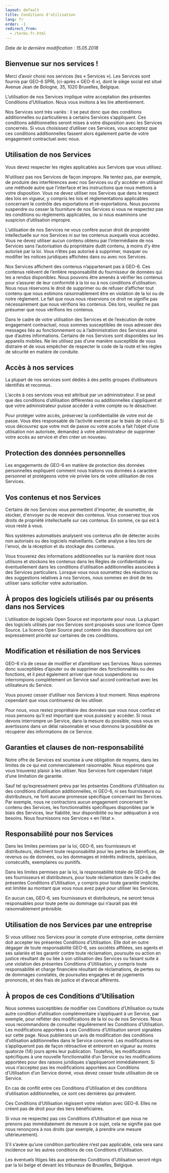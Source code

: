 ```yaml
---
layout: default
title: Conditions d'utilisation
lang: fr
order: -1
redirect_from:
  - /terms.fr.html
---
```

*Date de la dernière modification : 15.05.2018*

## Bienvenue sur nos services !

Merci d’avoir choisi nos services (les « Services »). Les Services sont fournis par GEO-6 SPRL (ci-après « GEO-6 »), dont le siège social est situé Avenue Jean de Bologne, 35, 1020 Bruxelles, Belgique.

L’utilisation de nos Services implique votre acceptation des présentes Conditions d’Utilisation. Nous vous invitons à les lire attentivement.

Nos Services sont très variés : il se peut donc que des conditions additionnelles ou particulières à certains Services s’appliquent. Ces conditions additionnelles seront mises à votre disposition avec les Services concernés. Si vous choisissez d’utiliser ces Services, vous acceptez que ces conditions additionnelles fassent alors également partie de votre engagement contractuel avec nous.

## Utilisation de nos Services

Vous devez respecter les règles applicables aux Services que vous utilisez.

N’utilisez pas nos Services de façon impropre. Ne tentez pas, par exemple, de produire des interférences avec nos Services ou d’y accéder en utilisant une méthode autre que l’interface et les instructions que nous mettons à votre disposition. Vous ne devez utiliser nos Services que dans le respect des lois en vigueur, y compris les lois et réglementations applicables concernant le contrôle des exportations et ré-exportations. Nous pouvons suspendre ou cesser la fourniture de nos Services si vous ne respectez pas les conditions ou règlements applicables, ou si nous examinons une suspicion d’utilisation impropre.

L’utilisation de nos Services ne vous confère aucun droit de propriété intellectuelle sur nos Services ni sur les contenus auxquels vous accédez. Vous ne devez utiliser aucun contenu obtenu par l’intermédiaire de nos Services sans l’autorisation du propriétaire dudit contenu, à moins d’y être autorisé par la loi. Vous n’êtes pas autorisé à supprimer, masquer ou modifier les notices juridiques affichées dans ou avec nos Services.

Nos Services affichent des contenus n’appartenant pas à GEO-6. Ces contenus relèvent de l’entière responsabilité du fournisseur de données qui les a rendus disponibles. Nous pouvons être amenés à vérifier les contenus pour s’assurer de leur conformité à la loi ou à nos conditions d’utilisation. Nous nous réservons le droit de supprimer ou de refuser d’afficher tout contenu que nous estimons raisonnablement être en violation de la loi ou de notre règlement. Le fait que nous nous réservions ce droit ne signifie pas nécessairement que nous vérifions les contenus. Dès lors, veuillez ne pas présumer que nous vérifions les contenus.

Dans le cadre de votre utilisation des Services et de l’exécution de notre engagement contractuel, nous sommes susceptibles de vous adresser des messages liés au fonctionnement ou à l’administration des Services ainsi que d’autres informations.
Certains de nos Services sont disponibles sur les appareils mobiles. Ne les utilisez pas d’une manière susceptible de vous distraire et de vous empêcher de respecter le code de la route et les règles de sécurité en matière de conduite.

## Accès à nos services

La plupart de nos services sont dédiés à des petits groupes d’utilisateurs identifiés et reconnus.

L’accès à ces services vous est attribué par un administrateur. Il se peut que des conditions d’utilisation différentes ou additionnelles s’appliquent et que votre administrateur puisse accéder à votre compte ou le désactiver.

Pour protéger votre accès, préservez la confidentialité de votre mot de passe. Vous êtes responsable de l’activité exercée par le biais de celui-ci. Si vous découvrez que votre mot de passe ou votre accès  a fait l’objet d’une utilisation non autorisée, demandez à votre administrateur de supprimer votre accès au service et d’en créer un nouveau.

## Protection des données personnelles

Les engagements de GEO-6 en matière de protection des données personnelles expliquent comment nous traitons vos données à caractère personnel et protégeons votre vie privée lors de votre utilisation de nos Services.

## Vos contenus et nos Services

Certains de nos Services vous permettent d'importer, de soumettre, de stocker, d'envoyer ou de recevoir des contenus. Vous conservez tous vos droits de propriété intellectuelle sur ces contenus. En somme, ce qui est à vous reste à vous.

Nos systèmes automatisés analysent vos contenus afin de détecter accès non autorisés ou des logiciels malveillants. Cette analyse a lieu lors de l'envoi, de la réception et du stockage des contenus.

Vous trouverez des informations additionnelles sur la manière dont nous utilisons et stockons les contenus dans les Règles de confidentialité ou éventuellement dans les conditions d’utilisation additionnelles associées à des Services particuliers. Lorsque vous nous soumettez des réactions ou des suggestions relatives à nos Services, nous sommes en droit de les utiliser sans solliciter votre autorisation.

## À propos des logiciels utilisés par ou présents dans nos Services

L’utilisation de logiciels Open Source est importante pour nous. La plupart des logiciels utilisés par nos Services sont proposés sous une licence Open Source. La licence Open Source peut contenir des dispositions qui ont expressément priorité sur certaines de ces conditions.

## Modification et résiliation de nos Services

GEO-6 n’a de cesse de modifier et d’améliorer ses Services. Nous sommes donc susceptibles d’ajouter ou de supprimer des fonctionnalités ou des fonctions, et il peut également arriver que nous suspendions ou interrompions complètement un Service sauf accord contractuel avec les utilisateurs du Service.

Vous pouvez cesser d’utiliser nos Services à tout moment. Nous espérons cependant que vous continuerez de les utiliser.

Pour nous, vous restez propriétaire des données que vous nous confiez et nous pensons qu’il est important que vous puissiez y accéder. Si nous devons interrompre un Service, dans la mesure du possible, nous vous en avertissons dans un délai raisonnable et vous donnons la possibilité de récupérer des informations de ce Service.

## Garanties et clauses de non-responsabilité

Notre offre de Services est soumise à une obligation de moyens, dans les limites de ce qui est commercialement raisonnable. Nous espérons que vous trouverez plaisir à les utiliser. Nos Services font cependant l’objet d’une limitation de garantie.

Sauf tel qu’expressément prévu par les présentes Conditions d’Utilisation ou des conditions d’utilisation additionnelles, ni GEO-6, ni ses fournisseurs ou distributeurs, ne font aucune promesse spécifique concernant les Services. Par exemple, nous ne contractons aucun engagement concernant le contenu des Services, les fonctionnalités spécifiques disponibles par le biais des Services, leur fiabilité, leur disponibilité ou leur adéquation à vos besoins. Nous fournissons nos Services « en l’état ».

## Responsabilité pour nos Services

Dans les limites permises par la loi, GEO-6, ses fournisseurs et distributeurs, déclinent toute responsabilité pour les pertes de bénéfices, de revenus ou de données, ou les dommages et intérêts indirects, spéciaux, consécutifs, exemplaires ou punitifs.

Dans les limites permises par la loi, la responsabilité totale de GEO-6, de ses fournisseurs et distributeurs, pour toute réclamation dans le cadre des présentes Conditions d’Utilisation, y compris pour toute garantie implicite, est limitée au montant que vous nous avez payé pour utiliser les Services.

En aucun cas, GEO-6, ses fournisseurs et distributeurs, ne seront tenus responsables pour toute perte ou dommage qui n’aurait pas été raisonnablement prévisible.

## Utilisation de nos Services par une entreprise

Si vous utilisez nos Services pour le compte d’une entreprise, cette dernière doit accepter les présentes Conditions d’Utilisation. Elle doit en outre dégager de toute responsabilité GEO-6, ses sociétés affiliées, ses agents et ses salariés et les garantir contre toute réclamation, poursuite ou action en justice résultant de ou liée à son utilisation des Services ou faisant suite à une violation des présentes Conditions d’Utilisation, y compris toute responsabilité et charge financière résultant de réclamations, de pertes ou de dommages constatés, de poursuites engagées et de jugements prononcés, et des frais de justice et d’avocat afférents.

## À propos de ces Conditions d’Utilisation

Nous sommes susceptibles de modifier ces Conditions d’Utilisation ou toute autre condition d’utilisation complémentaire s’appliquant à un Service, par exemple, pour refléter des modifications de la loi ou de nos Services. Nous vous recommandons de consulter régulièrement les Conditions d’Utilisation. Les modifications apportées à ces Conditions d’Utilisation seront signalées sur cette page. Nous publierons un avis de modification des conditions d’utilisation additionnelles dans le Service concerné. Les modifications ne s’appliqueront pas de façon rétroactive et entreront en vigueur au moins quatorze (14) jours après leur publication. Toutefois, les modifications spécifiques à une nouvelle fonctionnalité d’un Service ou les modifications apportées pour des raisons juridiques s’appliqueront immédiatement. Si vous n’acceptez pas les modifications apportées aux Conditions d’Utilisation d’un Service donné, vous devez cesser toute utilisation de ce Service.

En cas de conflit entre ces Conditions d’Utilisation et des conditions d’utilisation additionnelles, ce sont ces dernières qui prévalent.

Ces Conditions d’Utilisation régissent votre relation avec GEO-6. Elles ne créent pas de droit pour des tiers bénéficiaires.

Si vous ne respectez pas ces Conditions d’Utilisation et que nous ne prenons pas immédiatement de mesure à ce sujet, cela ne signifie pas que nous renonçons à nos droits (par exemple, à prendre une mesure ultérieurement).

S’il s’avère qu’une condition particulière n’est pas applicable, cela sera sans incidence sur les autres conditions de ces Conditions d’Utilisation.

Les éventuels litiges liés aux présentes Conditions d’Utilisation seront régis par la loi belge et devant les tribunaux de Bruxelles, Belgique.
